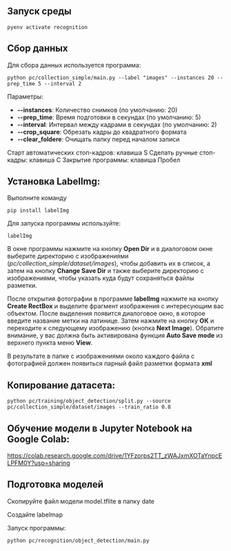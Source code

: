 
## Запуск среды

```
pyenv activate recognition
```

## Сбор данных

Для сбора данных используется программа:
```
python pc/collection_simple/main.py --label "images" --instances 20 --prep_time 5 --interval 2
```

Параметры:

- **--instances**: Количество снимков (по умолчанию: 20)
- **--prep_time**: Время подготовки в секундах (по умолчанию: 5)
- **--interval**: Интервал между кадрами в секундах (по умолчанию: 2)
- **--crop_square**: Обрезать кадры до квадратного формата
- **--clear_foldere**: Очищать папку перед началом записи

Старт автоматических стоп-кадров: клавиша S
Сделать ручные стоп-кадры: клавиша C
Закрытие программы: клавиша Пробел

## Установка LabelImg:

Выполните команду
```
pip install labelImg
```

Для запуска программы используйте:
```
labelImg
```

В окне программы нажмите на кнопку **Open Dir** и в диалоговом окне выберите директорию с изображениями (*pc/collection_simple/dataset/images*), чтобы добавить их в список, а затем на кнопку **Change Save Dir** и также выберите директорию с изображениями, чтобы указать куда будут сохраняться файлы разметки.

После открытия фотографии в программе **labelImg** нажмите на кнопку **Create RectBox** и выделите фрагмент изображения с интересующим вас объектом. После выделения появится диалоговое окно, в которое введите название метки на латинице. Затем нажмите на кнопку **ОК** и переходите к следующему изображению (кнопка **Next Image**). Обратите внимание, у вас должна быть активирована функция **Auto Save mode** из верхнего пункта меню **View**.

В результате в папке с изображениями около каждого файла с фотографией должен появиться парный файл разметки формата **xml**


## Копирование датасета:

```
python pc/training/object_detection/split.py --source pc/collection_simple/dataset/images --train_ratio 0.8
```

## Обучение модели в Jupyter Notebook на Google Colab:

https://colab.research.google.com/drive/1YFzorps2TT_zWAJxmXOTaYnpcELPFM0Y?usp=sharing

## Подготовка моделей

Скопируйте файл модели model.tflite в папку date

Создайте labelmap

Запуск программы:
```
python pc/recognition/object_detection/main.py
```
